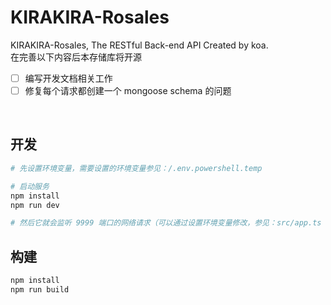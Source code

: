 # KIRAKIRA-Rosales
KIRAKIRA-Rosales, The RESTful Back-end API Created by koa.  
在完善以下内容后本存储库将开源  
- [ ] 编写开发文档相关工作
- [ ] 修复每个请求都创建一个 mongoose schema 的问题

<br/>

## 开发
```sh
# 先设置环境变量，需要设置的环境变量参见：/.env.powershell.temp

# 启动服务
npm install
npm run dev

# 然后它就会监听 9999 端口的网络请求（可以通过设置环境变量修改，参见：src/app.ts ）
```

## 构建
```sh
npm install
npm run build
```
